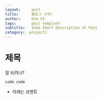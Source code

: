 ```yaml
---
layout:     post
title:      블로그 시작!
author:     Kim SS
tags: 		post template
subtitle:  	Some Short Description of Post
category:  project1
---
```


# 제목
잘 되려나?

```
code code
```

* 아래는 코멘트
